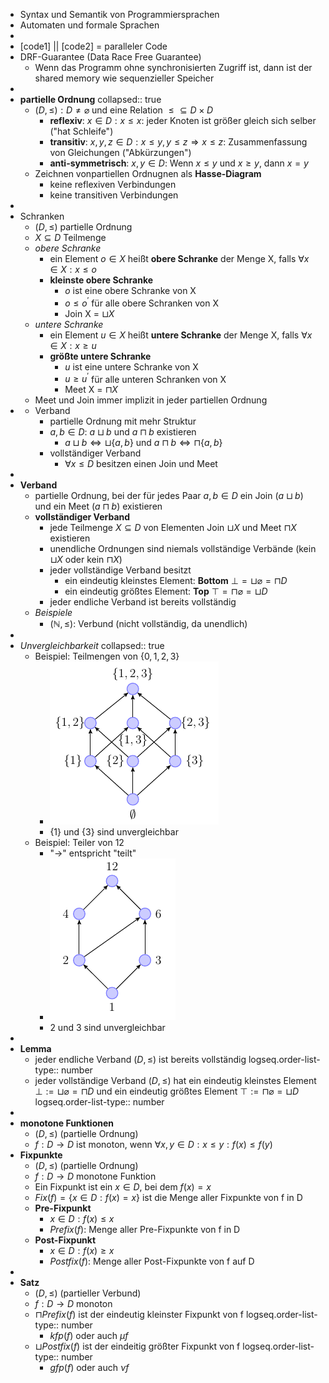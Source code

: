 - Syntax und Semantik von Programmiersprachen
- Automaten und formale Sprachen
-
- [code1] || [code2] = paralleler Code
- DRF-Guarantee (Data Race Free Guarantee)
	- Wenn das Programm ohne synchronisierten Zugriff ist, dann ist der shared memory wie sequenzieller Speicher
-
- **partielle Ordnung**
  collapsed:: true
	- $(D,\leq):D\neq\varnothing$ und eine Relation $\leq\subseteq D\times D$
		- **reflexiv**: $x\in D:x\leq x$: jeder Knoten ist größer gleich sich selber ("hat Schleife")
		- **transitiv**: $x,y,z\in D:x\leq y,y\leq z\Rightarrow x\leq z$: Zusammenfassung von Gleichungen ("Abkürzungen")
		- **anti-symmetrisch**: $x,y\in D$: Wenn $x\leq y$ und $x\geq y$, dann $x=y$
	- Zeichnen vonpartiellen Ordnugnen als **Hasse-Diagram**
		- keine reflexiven Verbindungen
		- keine transitiven Verbindungen
-
- Schranken
	- $(D,\leq)$ partielle Ordnung
	- $X\subseteq D$ Teilmenge
	- *obere Schranke*
		- ein Element $o\in X$ heißt **obere Schranke** der Menge X, falls $\forall x\in X:x\leq o$
		- **kleinste obere Schranke**
			- $o$ ist eine obere Schranke von X
			- $o\leq o^{\prime}$ für alle obere Schranken von X
			- Join X = $\sqcup X$
	- *untere Schranke*
		- ein Element $u\in X$ heißt **untere Schranke** der Menge X, falls $\forall x\in X:x\geq u$
		- **größte untere Schranke**
			- $u$ ist eine untere Schranke von X
			- $u\geq u^{\prime}$ für alle unteren Schranken von X
			- Meet X = $\sqcap X$
	- Meet und Join immer implizit in jeder partiellen Ordnung
-
	- Verband
		- partielle Ordnung mit mehr Struktur
		- $a,b\in D$: $a\sqcup b$ und $a\sqcap b$ existieren
			- $a\sqcup b\Leftrightarrow\sqcup\lbrace a,b\rbrace$ und $a\sqcap b\Leftrightarrow\sqcap\lbrace a,b\rbrace$
		- vollständiger Verband
			- $\forall x\leq D$ besitzen einen Join und Meet
-
- **Verband**
	- partielle Ordnung, bei der für jedes Paar $a,b\in D$ ein Join ($a\sqcup b$) und ein Meet ($a\sqcap b$) existieren
	- **vollständiger Verband**
		- jede Teilmenge $X\subseteq D$ von Elementen Join $\sqcup X$ und Meet $\sqcap X$ existieren
		- unendliche Ordnungen sind niemals vollständige Verbände (kein $\sqcup X$ oder kein $\sqcap X$)
		- jeder vollständige Verband besitzt
			- ein eindeutig kleinstes Element: **Bottom** $\bot=\sqcup\varnothing=\sqcap D$
			- ein eindeutig größtes Element: **Top** $\top=\sqcap\varnothing=\sqcup D$
		- jeder endliche Verband ist bereits vollständig
	- *Beispiele*
		- $(\mathbb{N},\leq)$: Verbund (nicht vollständig, da unendlich)
-
- *Unvergleichbarkeit*
  collapsed:: true
	- Beispiel: Teilmengen von $\lbrace0,1,2,3\rbrace$
		- ![image.png](../assets/image_1729590536561_0.png)
		- $\lbrace1\rbrace$ und $\lbrace3\rbrace$ sind unvergleichbar
	- Beispiel: Teiler von 12
		- "->" entspricht "teilt"
		- ![image.png](../assets/image_1729590486443_0.png)
		- 2 und 3 sind unvergleichbar
-
- **Lemma**
	- jeder endliche Verband $(D,\leq)$ ist bereits vollständig
	  logseq.order-list-type:: number
	- jeder vollständige Verband $(D,\leq)$ hat ein eindeutig kleinstes Element $\bot:=\sqcup\varnothing=\sqcap D$ und ein eindeutig größtes Element $\top:=\sqcap\varnothing=\sqcup D$
	  logseq.order-list-type:: number
-
- **monotone Funktionen**
	- $(D,\leq)$ (partielle Ordnung)
	- $f:D\rightarrow D$ ist monoton, wenn $\forall x,y\in D:x\leq y:f(x)\leq f(y)$
- **Fixpunkte**
	- $(D,\leq)$ (partielle Ordnung)
	- $f:D\rightarrow D$ monotone Funktion
	- Ein Fixpunkt ist ein $x\in D$, bei dem $f(x)=x$
	- $Fix(f)=\lbrace x\in D:f(x)=x\rbrace$ ist die Menge aller Fixpunkte von f in D
	- **Pre-Fixpunkt**
		- $x\in D:f(x)\leq x$
		- $Prefix(f)$: Menge aller Pre-Fixpunkte von f in D
	- **Post-Fixpunkt**
		- $x\in D:f(x)\geq x$
		- $Postfix(f)$: Menge aller Post-Fixpunkte von f auf D
-
- **Satz**
	- $(D,\leq)$ (partieller Verbund)
	- $f:D\rightarrow D$ monoton
	- $\sqcap Prefix(f)$ ist der eindeutig kleinster Fixpunkt von f
	  logseq.order-list-type:: number
		- $kfp(f)$ oder auch $\mu f$
	- $\sqcup Postfix(f)$ ist der eindeitig größter Fixpunkt von f
	  logseq.order-list-type:: number
		- $gfp(f)$ oder auch $\nu f$
